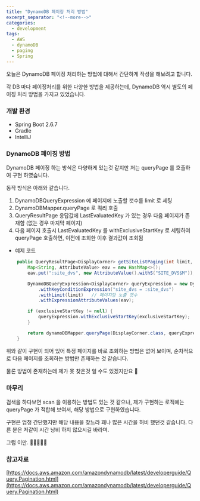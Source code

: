 ```yaml
---
title: "DynamoDB 페이징 처리 방법"
excerpt_separator: "<!--more-->"
categories:
  - development
tags:
  - AWS
  - dynamoDB
  - paging
  - Spring
---
```


오늘은 DynamoDB 페이징 처리하는 방법에 대해서 간단하게 작성을 해보려고 합니다.

각 DB 마다 페이징처리를 위한 다양한 방법을 제공하는데, DynamoDB 역시 별도의 페이징 처리 방법을 가지고 있었습니다.

<!--more-->
### 개발 환경
- Spring Boot 2.6.7
- Gradle
- IntelliJ

### DynamoDB 페이징 방법
DynamoDB 페이징 하는 방식은 다양하게 있는것 같지만 저는 queryPage 를 호출하여 구현 하였습니다.

동작 방식은 아래와 같습니다.
1. DynamoDBQueryExpression 에 페이지에 노출할 갯수를 limit 로 세팅
2. DynamoDBMapper.queryPage 로 쿼리 호출
3. QueryResultPage<T> 응답값에 LastEvaluatedKey 가 있는 경우 다음 페이지가 존재함 (없는 경우 마지막 페이지)
4. 다음 페이지 호출시 LastEvaluatedKey 를 withExclusiveStartKey 로 세팅하여 queryPage 호출하면, 이전에 조회한 이후 결과값이 조회됨

- 예제 코드
```java
	public QueryResultPage<DisplayCorner> getSiteListPaging(int limit, Map<String, AttributeValue> exclusiveStartKey) {
		Map<String, AttributeValue> eav = new HashMap<>();
	    eav.put(":site_dvs", new AttributeValue().withS("SITE_DVS$M"));

		DynamoDBQueryExpression<DisplayCorner> queryExpression = new DynamoDBQueryExpression<DisplayCorner>()
			.withKeyConditionExpression("site_dvs = :site_dvs")
			.withLimit(limit)   // 페이지당 노출 갯수
			.withExpressionAttributeValues(eav);

		if (exclusiveStartKey != null) {
			queryExpression.withExclusiveStartKey(exclusiveStartKey);   // QueryResultPage 의 LastEvaluatedKey 값
		}

		return dynamoDBMapper.queryPage(DisplayCorner.class, queryExpression);
	}
```
 
위와 같이 구현이 되어 있어 특정 페이지를 바로 조회하는 방법은 없어 보이며, 순차적으로 다음 페이지를 조회하는 방법만 존재하는 것 같습니다.

물론 방법이 존재하는데 제가 못 찾은것 일 수도 있겠지만요 🤣

### 마무리
검색을 하다보면 scan 을 이용하는 방법도 있는 것 같으나, 제가 구현하는 로직에는 queryPage 가 적합해 보여서, 해당 방법으로 구현하였습니다.

구현은 엄청 간단했지만 해당 내용을 찾느라 꽤나 많은 시간을 허비 했던것 같습니다. 다른 분은 저같이 시간 낭비 하지 않으시길 바라며.

그럼 이만. 🥕👋🏼🖐🏼

### 참고자료
[https://docs.aws.amazon.com/amazondynamodb/latest/developerguide/Query.Pagination.html](https://docs.aws.amazon.com/amazondynamodb/latest/developerguide/Query.Pagination.html)